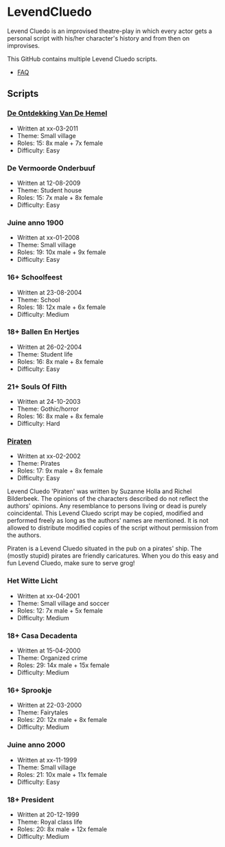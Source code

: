 # LevendCluedo

Levend Cluedo is an improvised theatre-play in which every actor gets a personal script with his/her character's history and from then on improvises.

This GitHub contains multiple Levend Cluedo scripts.

 * [FAQ](Faq.md)

## Scripts

### [De Ontdekking Van De Hemel](DeOntdekkingVanDeHemel/README.md) 

  * Written at xx-03-2011
  * Theme: Small village
  * Roles: 15: 8x male + 7x female
  * Difficulty: Easy

### De Vermoorde Onderbuuf

  * Written at 12-08-2009
  * Theme: Student house
  * Roles: 15: 7x male + 8x female
  * Difficulty: Easy

### Juine anno 1900

  * Written at xx-01-2008
  * Theme: Small village
  * Roles: 19: 10x male + 9x female
  * Difficulty: Easy

### 16+ Schoolfeest

  * Written at 23-08-2004
  * Theme: School
  * Roles: 18: 12x male + 6x female
  * Difficulty: Medium

### 18+ Ballen En Hertjes

  * Written at 26-02-2004
  * Theme: Student life
  * Roles: 16: 8x male + 8x female
  * Difficulty: Easy

### 21+ Souls Of Filth

  * Written at 24-10-2003
  * Theme: Gothic/horror
  * Roles: 16: 8x male + 8x female
  * Difficulty: Hard

###  [Piraten](Piraten/README.md)

  * Written at xx-02-2002
  * Theme: Pirates
  * Roles: 17: 9x male + 8x female
  * Difficulty: Easy

Levend Cluedo 'Piraten' was written by Suzanne Holla and Richel Bilderbeek.
The opinions of the characters described do not reflect the authors' opinions. Any resemblance to persons living or dead is purely coincidental.
This Levend Cluedo script may be copied, modified and performed freely as long as the authors' names are mentioned. It is not allowed to distribute modified copies of the script without permission from the authors.

Piraten is a Levend Cluedo situated in the pub on a pirates' ship. The (mostly stupid) pirates are friendly caricatures. When you do this easy and fun Levend Cluedo, make sure to serve grog!

###  Het Witte Licht

  * Written at xx-04-2001
  * Theme: Small village and soccer
  * Roles: 12: 7x male + 5x female
  * Difficulty: Medium

### 18+ Casa Decadenta

  * Written at 15-04-2000
  * Theme: Organized crime
  * Roles: 29: 14x male + 15x female
  * Difficulty: Medium

### 16+ Sprookje

  * Written at 22-03-2000
  * Theme: Fairytales
  * Roles: 20: 12x male + 8x female
  * Difficulty: Medium

### Juine anno 2000

  * Written at xx-11-1999
  * Theme: Small village
  * Roles: 21: 10x male + 11x female
  * Difficulty: Easy

### 18+ President

  * Written at 20-12-1999
  * Theme: Royal class life
  * Roles: 20: 8x male + 12x female
  * Difficulty: Medium

